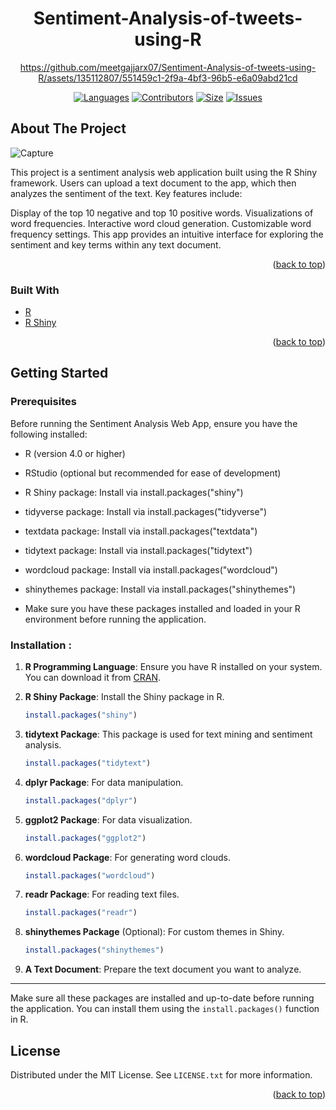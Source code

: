 <div align="center">
<h1 align="center">Sentiment-Analysis-of-tweets-using-R</h3>


https://github.com/meetgajjarx07/Sentiment-Analysis-of-tweets-using-R/assets/135112807/551459c1-2f9a-4bf3-96b5-e6a09abd21cd


[![Languages][language-shield]][language-url]
[![Contributors][contri-shield]][contri-url]
[![Size][size-shield]][size-url]
[![Issues][issues-shield]][issues-url]

</div>



## About The Project

![Capture](https://user-images.githubusercontent.com/57010227/234502891-78a53e47-5d85-4fe9-ad2e-2395a20be933.JPG)

This project is a sentiment analysis web application built using the R Shiny framework. Users can upload a text document to the app, which then analyzes the sentiment of the text. Key features include:

Display of the top 10 negative and top 10 positive words.
Visualizations of word frequencies.
Interactive word cloud generation.
Customizable word frequency settings.
This app provides an intuitive interface for exploring the sentiment and key terms within any text document.

<p align="right">(<a href="#top">back to top</a>)</p>


### Built With

* [R](https://www.r-project.org/)
* [R Shiny](https://shiny.posit.co/)


<p align="right">(<a href="#top">back to top</a>)</p>

## Getting Started

### Prerequisites
Before running the Sentiment Analysis Web App, ensure you have the following installed:

 - R (version 4.0 or higher)
 - RStudio (optional but recommended for ease of development)
 - R Shiny package: Install via install.packages("shiny")
 - tidyverse package: Install via install.packages("tidyverse")
 - textdata package: Install via install.packages("textdata")
 - tidytext package: Install via install.packages("tidytext")
 - wordcloud package: Install via install.packages("wordcloud")
 - shinythemes package: Install via install.packages("shinythemes")

 - Make sure you have these packages installed and loaded in your R environment before running the application.

### Installation :

1. **R Programming Language**: Ensure you have R installed on your system. You can download it from [CRAN](https://cran.r-project.org/).

2. **R Shiny Package**: Install the Shiny package in R.
   ```R
   install.packages("shiny")
   ```

3. **tidytext Package**: This package is used for text mining and sentiment analysis.
   ```R
   install.packages("tidytext")
   ```

4. **dplyr Package**: For data manipulation.
   ```R
   install.packages("dplyr")
   ```

5. **ggplot2 Package**: For data visualization.
   ```R
   install.packages("ggplot2")
   ```

6. **wordcloud Package**: For generating word clouds.
   ```R
   install.packages("wordcloud")
   ```

7. **readr Package**: For reading text files.
   ```R
   install.packages("readr")
   ```

8. **shinythemes Package** (Optional): For custom themes in Shiny.
   ```R
   install.packages("shinythemes")
   ```

9. **A Text Document**: Prepare the text document you want to analyze.

---

Make sure all these packages are installed and up-to-date before running the application. You can install them using the `install.packages()` function in R.
## License

Distributed under the MIT License. See `LICENSE.txt` for more information.

<p align="right">(<a href="#top">back to top</a>)</p>


[contri-shield]: https://img.shields.io/github/contributors/meetgajjarx07/Sentiment-Analysis-of-tweets-using-R?style=for-the-badge
[contri-url]: #


[size-shield]: https://img.shields.io/github/repo-size/meetgajjarx07/Sentiment-Analysis-of-tweets-using-R?style=for-the-badge
[size-url]: #

[issues-shield]: https://img.shields.io/github/issues/meetgajjarx07/Sentiment-Analysis-of-tweets-using-R?style=for-the-badge
[issues-url]: #

[language-shield]: https://img.shields.io/github/languages/count/meetgajjarx07/Sentiment-Analysis-of-tweets-using-R?style=for-the-badge
[language-url]: #

[product-screenshot]: Media/Home.png
